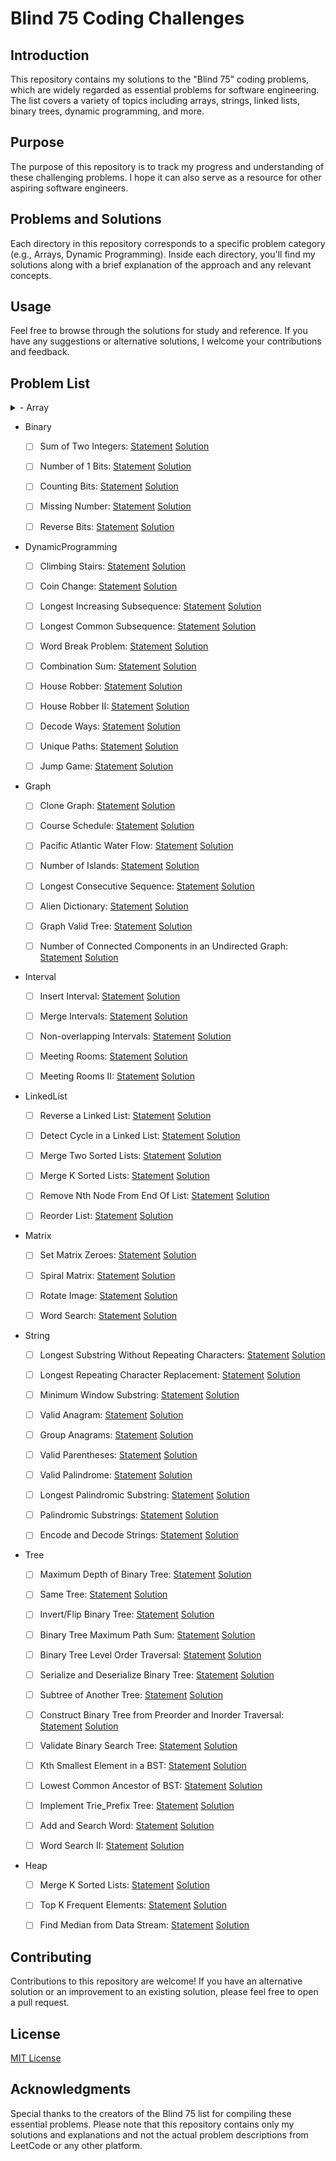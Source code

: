 # Blind 75 Coding Challenges

## Introduction

This repository contains my solutions to the "Blind 75" coding problems, which are widely regarded as essential problems for software engineering. The list covers a variety of topics including arrays, strings, linked lists, binary trees, dynamic programming, and more.

## Purpose

The purpose of this repository is to track my progress and understanding of these challenging problems. I hope it can also serve as a resource for other aspiring software engineers.

## Problems and Solutions

Each directory in this repository corresponds to a specific problem category (e.g., Arrays, Dynamic Programming). Inside each directory, you'll find my solutions along with a brief explanation of the approach and any relevant concepts.

## Usage

Feel free to browse through the solutions for study and reference. If you have any suggestions or alternative solutions, I welcome your contributions and feedback.

## Problem List
<details>
<summary>- Array</summary>

  - [x] Two Sum: [Statement](https://leetcode.com/problems/two-sum/) [Solution](./Exercices/01_Array/01_TwoSum)
  - [x] Best Time to Buy and Sell Stock: [Statement](https://leetcode.com/problems/best-time-to-buy-and-sell-stock/) [Solution](./Exercices/01_Array/02_BestTimetoBuyandSellStock)
  - [x] Contains Duplicate: [Statement](https://leetcode.com/problems/contains-duplicate/) [Solution](./Exercices/01_Array/03_ContainsDuplicate)
  - [x] Product of Array Except Self: [Statement](https://leetcode.com/problems/product-of-array-except-self/) [Solution](./Exercices/01_Array/04_ProductofArrayExceptSelf)
  - [x] Maximum Subarray: [Statement](https://leetcode.com/problems/maximum-subarray/) [Solution](./Exercices/01_Array/05_MaximumSubarray)
  - [x] Maximum Product Subarray: [Statement](https://leetcode.com/problems/maximum-product-subarray/) [Solution](./Exercices/01_Array/06_MaximumProductSubarray)
  - [x] Find Minimum in Rotated Sorted Array: [Statement](https://leetcode.com/problems/find-minimum-in-rotated-sorted-array/) [Solution](./Exercices/01_Array/07_FindMinimuminRotatedSortedArray)
  - [ ] Search in Rotated Sorted Array: [Statement](https://leetcode.com/problems/search-in-rotated-sorted-array/) [Solution](./Exercices/01_Array/08_SearchinRotatedSortedArray)
  - [ ] 3 Sum: [Statement](https://leetcode.com/problems/3sum/) [Solution](./Exercices/01_Array/09_3Sum)
  - [ ] Container With Most Water: [Statement](https://leetcode.com/problems/container-with-most-water/) [Solution](./Exercices/01_Array/10_ContainerWithMostWater)
</details>

- Binary
  - [ ] Sum of Two Integers: [Statement](https://leetcode.com/problems/sum-of-two-integers/) [Solution](./Exercices/02_Binary/01_SumofTwoIntegers)
  - [ ] Number of 1 Bits: [Statement](https://leetcode.com/problems/number-of-1-bits/) [Solution](./Exercices/02_Binary/02_Numberof1Bits)
  - [ ] Counting Bits: [Statement](https://leetcode.com/problems/counting-bits/) [Solution](./Exercices/02_Binary/03_CountingBits)
  - [ ] Missing Number: [Statement](https://leetcode.com/problems/missing-number/) [Solution](./Exercices/02_Binary/04_MissingNumber)
  - [ ] Reverse Bits: [Statement](https://leetcode.com/problems/reverse-bits/) [Solution](./Exercices/02_Binary/05_ReverseBits)


- DynamicProgramming
  - [ ] Climbing Stairs: [Statement](https://leetcode.com/problems/climbing-stairs/) [Solution](./Exercices/03_DynamicProgramming/01_ClimbingStairs)
  - [ ] Coin Change: [Statement](https://leetcode.com/problems/coin-change/) [Solution](./Exercices/03_DynamicProgramming/02_CoinChange)
  - [ ] Longest Increasing Subsequence: [Statement](https://leetcode.com/problems/longest-increasing-subsequence/) [Solution](./Exercices/03_DynamicProgramming/03_LongestIncreasingSubsequence)
  - [ ] Longest Common Subsequence: [Statement](https://leetcode.com/problems/longest-common-subsequence/) [Solution](./Exercices/03_DynamicProgramming/04_LongestCommonSubsequence)
  - [ ] Word Break Problem: [Statement](https://leetcode.com/problems/word-break/) [Solution](./Exercices/03_DynamicProgramming/05_WordBreakProblem)
  - [ ] Combination Sum: [Statement](https://leetcode.com/problems/combination-sum-iv/) [Solution](./Exercices/03_DynamicProgramming/06_CombinationSum)
  - [ ] House Robber: [Statement](https://leetcode.com/problems/house-robber/) [Solution](./Exercices/03_DynamicProgramming/07_HouseRobber)
  - [ ] House Robber II: [Statement](https://leetcode.com/problems/house-robber-ii/) [Solution](./Exercices/03_DynamicProgramming/08_HouseRobberII)
  - [ ] Decode Ways: [Statement](https://leetcode.com/problems/decode-ways/) [Solution](./Exercices/03_DynamicProgramming/09_DecodeWays)
  - [ ] Unique Paths: [Statement](https://leetcode.com/problems/unique-paths/) [Solution](./Exercices/03_DynamicProgramming/10_UniquePaths)
  - [ ] Jump Game: [Statement](https://leetcode.com/problems/jump-game/) [Solution](./Exercices/03_DynamicProgramming/11_JumpGame)


- Graph
  - [ ] Clone Graph: [Statement](https://leetcode.com/problems/clone-graph/) [Solution](./Exercices/04_Graph/01_CloneGraph)
  - [ ] Course Schedule: [Statement](https://leetcode.com/problems/course-schedule/) [Solution](./Exercices/04_Graph/02_CourseSchedule)
  - [ ] Pacific Atlantic Water Flow: [Statement](https://leetcode.com/problems/pacific-atlantic-water-flow/) [Solution](./Exercices/04_Graph/03_PacificAtlanticWaterFlow)
  - [ ] Number of Islands: [Statement](https://leetcode.com/problems/number-of-islands/) [Solution](./Exercices/04_Graph/04_NumberofIslands)
  - [ ] Longest Consecutive Sequence: [Statement](https://leetcode.com/problems/longest-consecutive-sequence/) [Solution](./Exercices/04_Graph/05_LongestConsecutiveSequence)
  - [ ] Alien Dictionary: [Statement](https://leetcode.com/problems/alien-dictionary/) [Solution](./Exercices/04_Graph/06_AlienDictionary)
  - [ ] Graph Valid Tree: [Statement](https://leetcode.com/problems/graph-valid-tree/) [Solution](./Exercices/04_Graph/07_GraphValidTree)
  - [ ] Number of Connected Components in an Undirected Graph: [Statement](https://leetcode.com/problems/number-of-connected-components-in-an-undirected-graph/) [Solution](./Exercices/04_Graph/08_NumberofConnectedComponentsinanUndirectedGraph)


- Interval
  - [ ] Insert Interval: [Statement](https://leetcode.com/problems/insert-interval/) [Solution](./Exercices/05_Interval/01_InsertInterval)
  - [ ] Merge Intervals: [Statement](https://leetcode.com/problems/merge-intervals/) [Solution](./Exercices/05_Interval/02_MergeIntervals)
  - [ ] Non-overlapping Intervals: [Statement](https://leetcode.com/problems/non-overlapping-intervals/) [Solution](./Exercices/05_Interval/03_Non-overlappingIntervals)
  - [ ] Meeting Rooms: [Statement](https://leetcode.com/problems/meeting-rooms/) [Solution](./Exercices/05_Interval/04_MeetingRooms)
  - [ ] Meeting Rooms II: [Statement](https://leetcode.com/problems/meeting-rooms-ii/) [Solution](./Exercices/05_Interval/05_MeetingRoomsII)


- LinkedList
  - [ ] Reverse a Linked List: [Statement](https://leetcode.com/problems/reverse-linked-list/) [Solution](./Exercices/06_LinkedList/01_ReverseaLinkedList)
  - [ ] Detect Cycle in a Linked List: [Statement](https://leetcode.com/problems/linked-list-cycle/) [Solution](./Exercices/06_LinkedList/02_DetectCycleinaLinkedList)
  - [ ] Merge Two Sorted Lists: [Statement](https://leetcode.com/problems/merge-two-sorted-lists/) [Solution](./Exercices/06_LinkedList/03_MergeTwoSortedLists)
  - [ ] Merge K Sorted Lists: [Statement](https://leetcode.com/problems/merge-k-sorted-lists/) [Solution](./Exercices/06_LinkedList/04_MergeKSortedLists)
  - [ ] Remove Nth Node From End Of List: [Statement](https://leetcode.com/problems/remove-nth-node-from-end-of-list/) [Solution](./Exercices/06_LinkedList/05_RemoveNthNodeFromEndOfList)
  - [ ] Reorder List: [Statement](https://leetcode.com/problems/reorder-list/) [Solution](./Exercices/06_LinkedList/06_ReorderList)


- Matrix
  - [ ] Set Matrix Zeroes: [Statement](https://leetcode.com/problems/set-matrix-zeroes/) [Solution](./Exercices/07_Matrix/01_SetMatrixZeroes)
  - [ ] Spiral Matrix: [Statement](https://leetcode.com/problems/spiral-matrix/) [Solution](./Exercices/07_Matrix/02_SpiralMatrix)
  - [ ] Rotate Image: [Statement](https://leetcode.com/problems/rotate-image/) [Solution](./Exercices/07_Matrix/03_RotateImage)
  - [ ] Word Search: [Statement](https://leetcode.com/problems/word-search/) [Solution](./Exercices/07_Matrix/04_WordSearch)


- String
  - [ ] Longest Substring Without Repeating Characters: [Statement](https://leetcode.com/problems/longest-substring-without-repeating-characters/) [Solution](./Exercices/08_String/01_LongestSubstringWithoutRepeatingCharacters)
  - [ ] Longest Repeating Character Replacement: [Statement](https://leetcode.com/problems/longest-repeating-character-replacement/) [Solution](./Exercices/08_String/02_LongestRepeatingCharacterReplacement)
  - [ ] Minimum Window Substring: [Statement](https://leetcode.com/problems/minimum-window-substring/) [Solution](./Exercices/08_String/03_MinimumWindowSubstring)
  - [ ] Valid Anagram: [Statement](https://leetcode.com/problems/valid-anagram/) [Solution](./Exercices/08_String/04_ValidAnagram)
  - [ ] Group Anagrams: [Statement](https://leetcode.com/problems/group-anagrams/) [Solution](./Exercices/08_String/05_GroupAnagrams)
  - [ ] Valid Parentheses: [Statement](https://leetcode.com/problems/valid-parentheses/) [Solution](./Exercices/08_String/06_ValidParentheses)
  - [ ] Valid Palindrome: [Statement](https://leetcode.com/problems/valid-palindrome/) [Solution](./Exercices/08_String/07_ValidPalindrome)
  - [ ] Longest Palindromic Substring: [Statement](https://leetcode.com/problems/longest-palindromic-substring/) [Solution](./Exercices/08_String/08_LongestPalindromicSubstring)
  - [ ] Palindromic Substrings: [Statement](https://leetcode.com/problems/palindromic-substrings/) [Solution](./Exercices/08_String/09_PalindromicSubstrings)
  - [ ] Encode and Decode Strings: [Statement](https://leetcode.com/problems/encode-and-decode-strings/) [Solution](./Exercices/08_String/10_EncodeandDecodeStrings)


- Tree
  - [ ] Maximum Depth of Binary Tree: [Statement](https://leetcode.com/problems/maximum-depth-of-binary-tree/) [Solution](./Exercices/09_Tree/01_MaximumDepthofBinaryTree)
  - [ ] Same Tree: [Statement](https://leetcode.com/problems/same-tree/) [Solution](./Exercices/09_Tree/02_SameTree)
  - [ ] Invert/Flip Binary Tree: [Statement](https://leetcode.com/problems/invert-binary-tree/) [Solution](./Exercices/09_Tree/03_Invert/FlipBinaryTree)
  - [ ] Binary Tree Maximum Path Sum: [Statement](https://leetcode.com/problems/binary-tree-maximum-path-sum/) [Solution](./Exercices/09_Tree/04_BinaryTreeMaximumPathSum)
  - [ ] Binary Tree Level Order Traversal: [Statement](https://leetcode.com/problems/binary-tree-level-order-traversal/) [Solution](./Exercices/09_Tree/05_BinaryTreeLevelOrderTraversal)
  - [ ] Serialize and Deserialize Binary Tree: [Statement](https://leetcode.com/problems/serialize-and-deserialize-binary-tree/) [Solution](./Exercices/09_Tree/06_SerializeandDeserializeBinaryTree)
  - [ ] Subtree of Another Tree: [Statement](https://leetcode.com/problems/subtree-of-another-tree/) [Solution](./Exercices/09_Tree/07_SubtreeofAnotherTree)
  - [ ] Construct Binary Tree from Preorder and Inorder Traversal: [Statement](https://leetcode.com/problems/construct-binary-tree-from-preorder-and-inorder-traversal/) [Solution](./Exercices/09_Tree/08_ConstructBinaryTreefromPreorderandInorderTraversal)
  - [ ] Validate Binary Search Tree: [Statement](https://leetcode.com/problems/validate-binary-search-tree/) [Solution](./Exercices/09_Tree/09_ValidateBinarySearchTree)
  - [ ] Kth Smallest Element in a BST: [Statement](https://leetcode.com/problems/kth-smallest-element-in-a-bst/) [Solution](./Exercices/09_Tree/10_KthSmallestElementinaBST)
  - [ ] Lowest Common Ancestor of BST: [Statement](https://leetcode.com/problems/lowest-common-ancestor-of-a-binary-search-tree/) [Solution](./Exercices/09_Tree/11_LowestCommonAncestorofBST)
  - [ ] Implement Trie_Prefix Tree: [Statement](https://leetcode.com/problems/implement-trie-prefix-tree/) [Solution](./Exercices/09_Tree/12_ImplementTrie_PrefixTree)
  - [ ] Add and Search Word: [Statement](https://leetcode.com/problems/add-and-search-word-data-structure-design/) [Solution](./Exercices/09_Tree/13_AddandSearchWord)
  - [ ] Word Search II: [Statement](https://leetcode.com/problems/word-search-ii/) [Solution](./Exercices/09_Tree/14_WordSearchII)


- Heap
  - [ ] Merge K Sorted Lists: [Statement](https://leetcode.com/problems/merge-k-sorted-lists/) [Solution](./Exercices/10_Heap/01_MergeKSortedLists)
  - [ ] Top K Frequent Elements: [Statement](https://leetcode.com/problems/top-k-frequent-elements/) [Solution](./Exercices/10_Heap/02_TopKFrequentElements)
  - [ ] Find Median from Data Stream: [Statement](https://leetcode.com/problems/find-median-from-data-stream/) [Solution](./Exercices/10_Heap/03_FindMedianfromDataStream)



## Contributing

Contributions to this repository are welcome! If you have an alternative solution or an improvement to an existing solution, please feel free to open a pull request.

## License

[MIT License](LICENSE.txt)

## Acknowledgments

Special thanks to the creators of the Blind 75 list for compiling these essential problems. Please note that this repository contains only my solutions and explanations and not the actual problem descriptions from LeetCode or any other platform.
